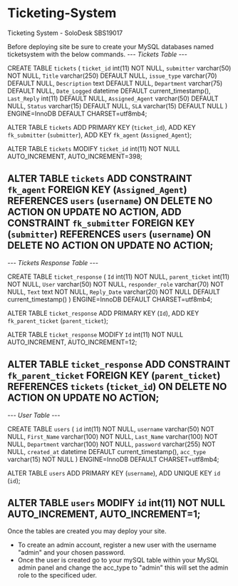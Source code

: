 # Ticketing-System
Ticketing System - SoloDesk SBS19017

Before deploying site be sure to create your MySQL databases named ticketsystem with the below commands. 
*--- Tickets Table ---*

CREATE TABLE `tickets` (
  `ticket_id` int(11) NOT NULL,
  `submitter` varchar(50) NOT NULL,
  `Title` varchar(250) DEFAULT NULL,
  `issue_type` varchar(70) DEFAULT NULL,
  `Description` text DEFAULT NULL,
  `Department` varchar(75) DEFAULT NULL,
  `Date_Logged` datetime DEFAULT current_timestamp(),
  `Last_Reply` int(11) DEFAULT NULL,
  `Assigned_Agent` varchar(50) DEFAULT NULL,
  `Status` varchar(15) DEFAULT NULL,
  `SLA` varchar(15) DEFAULT NULL
) ENGINE=InnoDB DEFAULT CHARSET=utf8mb4;

ALTER TABLE `tickets`
  ADD PRIMARY KEY (`ticket_id`),
  ADD KEY `fk_submitter` (`submitter`),
  ADD KEY `fk_agent` (`Assigned_Agent`);

ALTER TABLE `tickets`
  MODIFY `ticket_id` int(11) NOT NULL AUTO_INCREMENT, AUTO_INCREMENT=398;

ALTER TABLE `tickets`
  ADD CONSTRAINT `fk_agent` FOREIGN KEY (`Assigned_Agent`) REFERENCES `users` (`username`) ON DELETE NO ACTION ON UPDATE NO ACTION,
  ADD CONSTRAINT `fk_submitter` FOREIGN KEY (`submitter`) REFERENCES `users` (`username`) ON DELETE NO ACTION ON UPDATE NO ACTION;
 ---------------------------------------------------------------------------------
 *--- Tickets Response Table ---*
 
 CREATE TABLE `ticket_response` (
  `Id` int(11) NOT NULL,
  `parent_ticket` int(11) NOT NULL,
  `User` varchar(50) NOT NULL,
  `responder_role` varchar(70) NOT NULL,
  `Text` text NOT NULL,
  `Reply_Date` varchar(20) NOT NULL DEFAULT current_timestamp()
) ENGINE=InnoDB DEFAULT CHARSET=utf8mb4;

ALTER TABLE `ticket_response`
  ADD PRIMARY KEY (`Id`),
  ADD KEY `fk_parent_ticket` (`parent_ticket`);

ALTER TABLE `ticket_response`
  MODIFY `Id` int(11) NOT NULL AUTO_INCREMENT, AUTO_INCREMENT=12;

ALTER TABLE `ticket_response`
  ADD CONSTRAINT `fk_parent_ticket` FOREIGN KEY (`parent_ticket`) REFERENCES `tickets` (`ticket_id`) ON DELETE NO ACTION ON UPDATE NO ACTION;
 ---------------------------------------------------------------------------------
*--- User Table ---*
  
CREATE TABLE `users` (
  `id` int(11) NOT NULL,
  `username` varchar(50) NOT NULL,
  `First_Name` varchar(100) NOT NULL,
  `Last_Name` varchar(100) NOT NULL,
  `Department` varchar(100) NOT NULL,
  `password` varchar(255) NOT NULL,
  `created_at` datetime DEFAULT current_timestamp(),
  `acc_type` varchar(15) NOT NULL
) ENGINE=InnoDB DEFAULT CHARSET=utf8mb4;

ALTER TABLE `users`
  ADD PRIMARY KEY (`username`),
  ADD UNIQUE KEY `id` (`id`);

ALTER TABLE `users`
  MODIFY `id` int(11) NOT NULL AUTO_INCREMENT, AUTO_INCREMENT=1;
   ---------------------------------------------------------------------------------
Once the tables are created you may deploy your site. 
  - To create an admin account, register a new user with the username "admin" and your chosen password. 
  - Once the user is created go to your mySQL table within your MySQL admin panel and change the acc_type to "admin" this will set the admin role to the specificed uder. 
  
